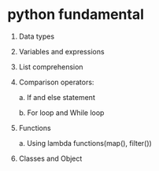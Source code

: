 # python fundamental
1. Data types

2. Variables and expressions

3. List comprehension

4. Comparison operators:

    a. If and else statement

    b. For loop and While loop

5. Functions

    a. Using lambda functions(map(), filter())

6. Classes and Object


